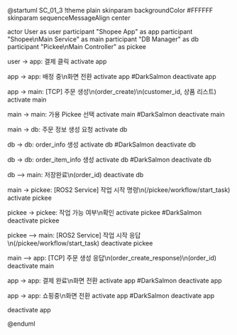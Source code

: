 @startuml SC_01_3
!theme plain
skinparam backgroundColor #FFFFFF
skinparam sequenceMessageAlign center

actor User as user
participant "Shopee App" as app
participant "Shopee\nMain Service" as main
participant "DB Manager" as db
participant "Pickee\nMain Controller" as pickee

user -> app: 결제 클릭
activate app

app -> app: 배정 중\n화면 전환
activate app #DarkSalmon
deactivate app

app -> main: [TCP] 주문 생성\n(order_create)\n(customer_id, 상품 리스트)
activate main

main -> main: 가용 Pickee 선택
activate main #DarkSalmon
deactivate main

main -> db: 주문 정보 생성 요청
activate db

db -> db: order_info 생성
activate db #DarkSalmon
deactivate db

db -> db: order_item_info 생성
activate db #DarkSalmon
deactivate db

db --> main: 저장완료\n(order_id)
deactivate db

main -> pickee: [ROS2 Service] 작업 시작 명령\n(/pickee/workflow/start_task)
activate pickee

pickee -> pickee: 작업 가능 여부\n확인
activate pickee #DarkSalmon
deactivate pickee

pickee --> main: [ROS2 Service] 작업 시작 응답\n(/pickee/workflow/start_task)
deactivate pickee

main --> app: [TCP] 주문 생성 응답\n(order_create_response)\n(order_id)
deactivate main

app -> app: 결제 완료\n화면 전환
activate app #DarkSalmon
deactivate app

app -> app: 쇼핑중\n화면 전환
activate app #DarkSalmon
deactivate app

deactivate app

@enduml